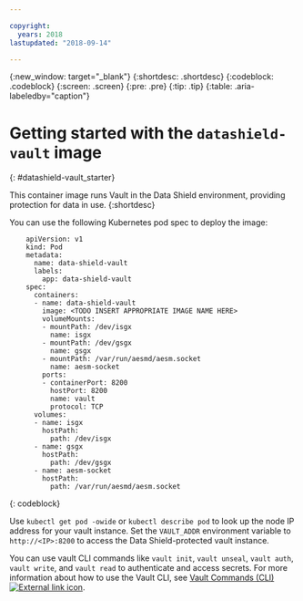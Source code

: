 ```yaml
---

copyright:
  years: 2018
lastupdated: "2018-09-14"

---
```


{:new_window: target="_blank"}
{:shortdesc: .shortdesc}
{:codeblock: .codeblock}
{:screen: .screen}
{:pre: .pre}
{:tip: .tip} 
{:table: .aria-labeledby="caption"}

# Getting started with the `datashield-vault` image
{: #datashield-vault_starter}

This container image runs Vault in the Data Shield environment, providing protection for data in use.
{:shortdesc}

You can use the following Kubernetes pod spec to deploy the image:

```
    apiVersion: v1
    kind: Pod
    metadata:
      name: data-shield-vault
      labels:
        app: data-shield-vault
    spec:
      containers:
      - name: data-shield-vault
        image: <TODO INSERT APPROPRIATE IMAGE NAME HERE>
        volumeMounts:
        - mountPath: /dev/isgx
          name: isgx
        - mountPath: /dev/gsgx
          name: gsgx
        - mountPath: /var/run/aesmd/aesm.socket
          name: aesm-socket
        ports:
        - containerPort: 8200
          hostPort: 8200
          name: vault
          protocol: TCP
      volumes:
      - name: isgx
        hostPath:
          path: /dev/isgx
      - name: gsgx
        hostPath:
          path: /dev/gsgx
      - name: aesm-socket
        hostPath:
          path: /var/run/aesmd/aesm.socket
```
{: codeblock}    
    
Use `kubectl get pod -owide` or `kubectl describe pod` to look up the node IP address for your vault instance. Set the `VAULT_ADDR` environment variable to `http://<IP>:8200` to access the Data Shield-protected vault instance.

You can use vault CLI commands like `vault init`, `vault unseal`, `vault auth`, `vault write`, and `vault read` to authenticate and access secrets. For more information about how to use the Vault CLI, see [Vault Commands (CLI) ![External link icon](../../../icons/launch-glyph.svg "External link icon")](https://www.vaultproject.io/docs/commands/index.html).
